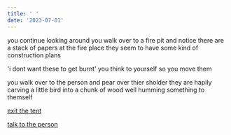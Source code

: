 ```yaml
---
title: ' '
date: '2023-07-01'
---
```


you continue looking around you walk over to a fire pit and notice there are a stack of papers at the fire place they seem to have some kind of construction plans 

'i dont want these to get burnt' you think to yourself so you move them 

you walk over to the person and pear over thier sholder they are hapily carving a little bird into a chunk of wood well humming something to themself 

[exit the tent](creep)

[talk to the person](creep1)


